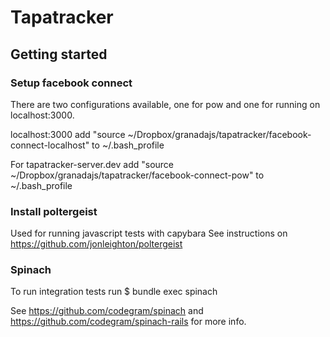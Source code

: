 Tapatracker
===========

Getting started
---------------

### Setup facebook connect

There are two configurations available, one for pow and one for running on localhost:3000. 

localhost:3000 add "source ~/Dropbox/granadajs/tapatracker/facebook-connect-localhost" to ~/.bash_profile

For tapatracker-server.dev add 
"source ~/Dropbox/granadajs/tapatracker/facebook-connect-pow" to ~/.bash_profile


### Install poltergeist
Used for running javascript tests with capybara
See instructions on https://github.com/jonleighton/poltergeist


### Spinach
To run integration tests run
$ bundle exec spinach

See https://github.com/codegram/spinach and https://github.com/codegram/spinach-rails for more info.